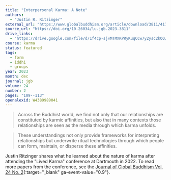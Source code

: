 ```yaml
---
title: "Interpersonal Karma: A Note"
authors:
  - "Justin R. Ritzinger"
external_url: "https://www.globalbuddhism.org/article/download/3811/4170"
source_url: "https://doi.org/10.26034/lu.jgb.2023.3811"
drive_links:
  - "https://drive.google.com/file/d/1f4cp-sjvMTMXKPRyKuqCCw7y2ysc2kOQ/view?usp=drivesdk"
course: karma
status: featured
tags:
  - form
  - iddhi
  - groups
year: 2023
month: dec
journal: jgb
volume: 24
number: 2
pages: "109--113"
openalexid: W4389989041
---
```


> Across the Buddhist world, we find not only that our relationships are constituted by karmic affinities, but also that in many contexts those relationships are seen as the media through which karma unfolds.

> These understandings not only provide frameworks for interpreting relationships but underwrite ritual technologies through which people can form, maintain, or disperse these affinities.

Justin Ritzinger shares what he learned about the nature of karma after attending the "Lived Karma" conference at Dartmouth in 2022.
To read more papers from the conference, see the
[Journal of Global Buddhism Vol. 24 No. 2](https://www.globalbuddhism.org/issue/view/428){:target="_blank" ga-event-value="0.9"}.
